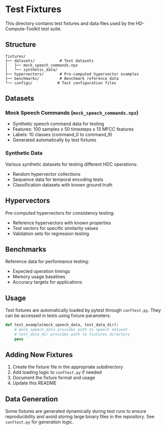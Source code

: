 # Test Fixtures

This directory contains test fixtures and data files used by the HD-Compute-Toolkit test suite.

## Structure

```
fixtures/
├── datasets/           # Test datasets
│   ├── mock_speech_commands.npz
│   └── synthetic_data/
├── hypervectors/       # Pre-computed hypervector examples
├── benchmarks/         # Benchmark reference data
└── configs/           # Test configuration files
```

## Datasets

### Mock Speech Commands (`mock_speech_commands.npz`)
- Synthetic speech command data for testing
- Features: 100 samples x 50 timesteps x 13 MFCC features
- Labels: 10 classes (command_0 to command_9)
- Generated automatically by test fixtures

### Synthetic Data
Various synthetic datasets for testing different HDC operations:
- Random hypervector collections
- Sequence data for temporal encoding tests
- Classification datasets with known ground truth

## Hypervectors

Pre-computed hypervectors for consistency testing:
- Reference hypervectors with known properties
- Test vectors for specific similarity values
- Validation sets for regression testing

## Benchmarks

Reference data for performance testing:
- Expected operation timings
- Memory usage baselines
- Accuracy targets for applications

## Usage

Test fixtures are automatically loaded by pytest through `conftest.py`. They can be accessed in tests using fixture parameters:

```python
def test_example(mock_speech_data, test_data_dir):
    # mock_speech_data provides path to speech dataset
    # test_data_dir provides path to fixtures directory
    pass
```

## Adding New Fixtures

1. Create the fixture file in the appropriate subdirectory
2. Add loading logic to `conftest.py` if needed
3. Document the fixture format and usage
4. Update this README

## Data Generation

Some fixtures are generated dynamically during test runs to ensure reproducibility and avoid storing large binary files in the repository. See `conftest.py` for generation logic.